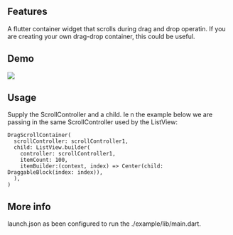 ## Features

A flutter container widget that scrolls during drag and drop operatin. If you are creating your own drag-drop container, this could be useful.

## Demo

![](drag_scroll_container_demo.gif|width=100px)


## Usage

Supply the ScrollController and a child. Ie n the example below we are passing in the same ScrollController used by the ListView:
```
DragScrollContainer(
  scrollController: scrollController1,
  child: ListView.builder(
    controller: scrollController1,
    itemCount: 100,
    itemBuilder:(context, index) => Center(child: DraggableBlock(index: index)),
  ),
)
```

## More info
launch.json as been configured to run the ./example/lib/main.dart.
